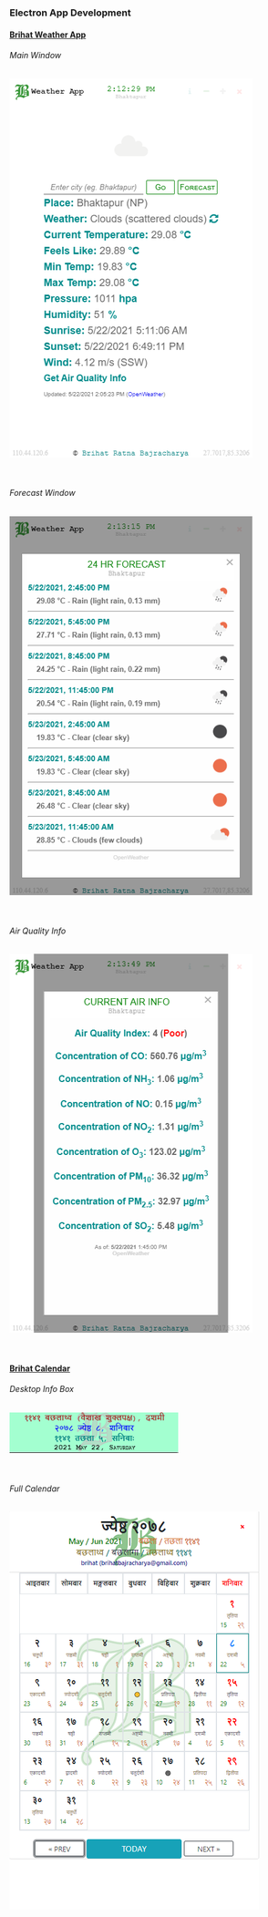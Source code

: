 ### Electron App Development

#### [Brihat Weather App](https://github.com/brihat-rb/brihat_electron_apps/tree/main/brihat_weather)

###### Main Window

![default weather](https://github.com/brihat-rb/brihat_electron_apps/blob/main/brihat_weather/brihat_weather_main.png?raw=true)

<br/>

###### Forecast Window

![weather forecast](https://github.com/brihat-rb/brihat_electron_apps/blob/main/brihat_weather/brihat_weather_forecast.png?raw=true)

<br/>

###### Air Quality Info

![air quality info](https://github.com/brihat-rb/brihat_electron_apps/blob/main/brihat_weather/brihat_weather_air_quality_info.png?raw=true)

<br/>

#### [Brihat Calendar](https://github.com/brihat-rb/brihat_electron_apps/tree/main/brihat_calendar)


###### Desktop Info Box
![desktop widget](https://github.com/brihat-rb/brihat_electron_apps/blob/main/brihat_calendar/brihat_calendar_desktop_widget.png?raw=true)

<br />

###### Full Calendar

![full calendar](https://github.com/brihat-rb/brihat_electron_apps/blob/main/brihat_calendar/brihat_calendar_full.png?raw=true)
